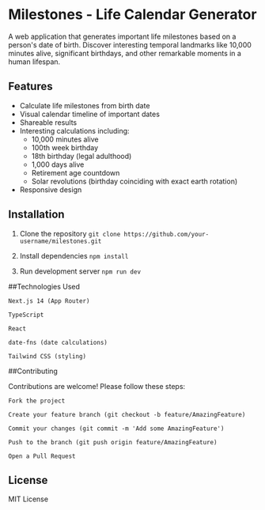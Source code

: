 # Milestones - Life Calendar Generator

A web application that generates important life milestones based on a person's date of birth. Discover interesting temporal landmarks like 10,000 minutes alive, significant birthdays, and other remarkable moments in a human lifespan.

## Features

- Calculate life milestones from birth date
- Visual calendar timeline of important dates
- Shareable results
- Interesting calculations including:
  - 10,000 minutes alive
  - 100th week birthday
  - 18th birthday (legal adulthood)
  - 1,000 days alive
  - Retirement age countdown
  - Solar revolutions (birthday coinciding with exact earth rotation)
- Responsive design

## Installation

1. Clone the repository
```git clone https://github.com/your-username/milestones.git```

2. Install dependencies
```npm install```

3. Run development server
```npm run dev```

##Technologies Used

    Next.js 14 (App Router)

    TypeScript

    React

    date-fns (date calculations)

    Tailwind CSS (styling)

##Contributing

Contributions are welcome! Please follow these steps:

    Fork the project

    Create your feature branch (git checkout -b feature/AmazingFeature)

    Commit your changes (git commit -m 'Add some AmazingFeature')

    Push to the branch (git push origin feature/AmazingFeature)

    Open a Pull Request

## License

MIT License